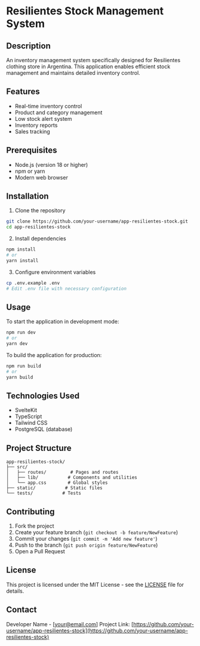 # Resilientes Stock Management System

## Description
An inventory management system specifically designed for Resilientes clothing store in Argentina. This application enables efficient stock management and maintains detailed inventory control.

## Features
- Real-time inventory control
- Product and category management
- Low stock alert system
- Inventory reports
- Sales tracking

## Prerequisites
- Node.js (version 18 or higher)
- npm or yarn
- Modern web browser

## Installation
1. Clone the repository
```bash
git clone https://github.com/your-username/app-resilientes-stock.git
cd app-resilientes-stock
```

2. Install dependencies
```bash
npm install
# or
yarn install
```

3. Configure environment variables
```bash
cp .env.example .env
# Edit .env file with necessary configuration
```

## Usage
To start the application in development mode:
```bash
npm run dev
# or
yarn dev
```

To build the application for production:
```bash
npm run build
# or
yarn build
```

## Technologies Used
- SvelteKit
- TypeScript
- Tailwind CSS
- PostgreSQL (database)

## Project Structure
```
app-resilientes-stock/
├── src/
│   ├── routes/         # Pages and routes
│   ├── lib/           # Components and utilities
│   └── app.css        # Global styles
├── static/           # Static files
└── tests/           # Tests
```

## Contributing
1. Fork the project
2. Create your feature branch (`git checkout -b feature/NewFeature`)
3. Commit your changes (`git commit -m 'Add new feature'`)
4. Push to the branch (`git push origin feature/NewFeature`)
5. Open a Pull Request

## License
This project is licensed under the MIT License - see the [LICENSE](LICENSE) file for details.

## Contact
Developer Name - [your@email.com]
Project Link: [https://github.com/your-username/app-resilientes-stock](https://github.com/your-username/app-resilientes-stock)